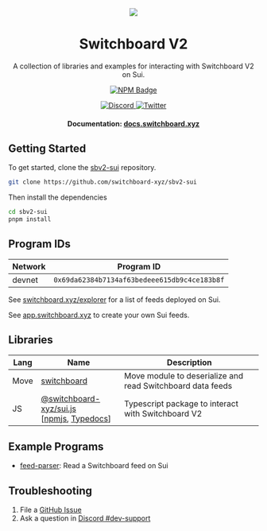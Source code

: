 <div align="center">
  <a href="#">
    <img src="https://github.com/switchboard-xyz/sbv2-core/raw/main/website/static/img/icons/switchboard/avatar.png" />
  </a>

  <h1>Switchboard V2</h1>

  <p>A collection of libraries and examples for interacting with Switchboard V2 on Sui.</p>

  <p>
	  <a href="https://www.npmjs.com/package/@switchboard-xyz/sui.js">
      <img alt="NPM Badge" src="https://img.shields.io/github/package-json/v/switchboard-xyz/sbv2-sui?color=red&filename=javascript%2Fsui.js%2Fpackage.json&label=%40switchboard-xyz%2Fsui.js&logo=npm" />
    </a>
  </p>

  <p>
    <a href="https://discord.gg/switchboardxyz">
      <img alt="Discord" src="https://img.shields.io/discord/841525135311634443?color=blueviolet&logo=discord&logoColor=white" />
    </a>
    <a href="https://twitter.com/switchboardxyz">
      <img alt="Twitter" src="https://img.shields.io/twitter/follow/switchboardxyz?label=Follow+Switchboard" />
    </a>
  </p>

  <h4>
    <strong>Documentation: </strong><a href="https://docs.switchboard.xyz">docs.switchboard.xyz</a>
  </h4>
</div>

## Getting Started

To get started, clone the
[sbv2-sui](https://github.com/switchboard-xyz/sbv2-sui) repository.

```bash
git clone https://github.com/switchboard-xyz/sbv2-sui
```

Then install the dependencies

```bash
cd sbv2-sui
pnpm install
```

## Program IDs

| **Network** | **Program ID**                               |
| ----------- | -------------------------------------------- |
| devnet      | `0x69da62384b7134af63bedeee615db9c4ce183b8f` |

See [switchboard.xyz/explorer](https://switchboard.xyz/explorer) for a list of
feeds deployed on Sui.

See [app.switchboard.xyz](https://app.switchboard.xyz) to create your own Sui
feeds.

## Libraries

| **Lang** | **Name**                                                                                                                                                                                    | **Description**                                            |
| -------- | ------------------------------------------------------------------------------------------------------------------------------------------------------------------------------------------- | ---------------------------------------------------------- |
| Move     | [switchboard](/move/switchboard/)                                                                                                                                                           | Move module to deserialize and read Switchboard data feeds |
| JS       | [@switchboard-xyz/sui.js](/javascript/sui.js/) <br />[[npmjs](https://www.npmjs.com/package/@switchboard-xyz/sui.js), [Typedocs](https://docs.switchboard.xyz/api/@switchboard-xyz/sui.js)] | Typescript package to interact with Switchboard V2         |

## Example Programs

- [feed-parser](/programs/feed-parser/): Read a Switchboard feed on Sui

## Troubleshooting

1. File a [GitHub Issue](https://github.com/switchboard-xyz/sbv2-sui/issues/new)
2. Ask a question in
   [Discord #dev-support](https://discord.com/channels/841525135311634443/984343400377647144)
